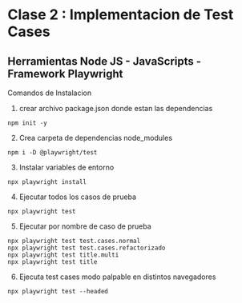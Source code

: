 # Clase 2 : Implementacion de Test Cases 

## Herramientas Node JS - JavaScripts - Framework Playwright


Comandos de Instalacion

1. crear archivo package.json donde estan las dependencias

```
npm init -y
```

2. Crea carpeta de dependencias node_modules

```
npm i -D @playwright/test
```

3. Instalar variables de entorno

```
npx playwright install
```

4. Ejecutar todos los casos de prueba 

```
npx playwright test
```

5. Ejecutar por nombre de caso de prueba

```
npx playwright test test.cases.normal
npx playwright test test.cases.refactorizado
npx playwright test title.multi
npx playwright test title

```

6. Ejecuta test cases modo palpable  en distintos navegadores

```
npx playwright test --headed
```
